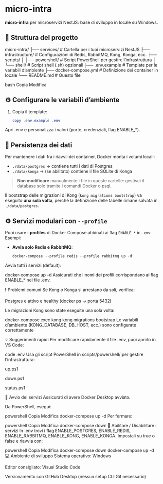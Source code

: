 # micro-intra

**micro-infra** per microservizi NestJS: base di sviluppo in locale su Windows.

## 📁 Struttura del progetto

micro-intra/
├── services/ # Cartella per i tuoi microservizi NestJS
├── infrastructure/ # Configurazioni di Redis, RabbitMQ, Kong, Konga, ecc.
├── scripts/
│ ├── powershell/ # Script PowerShell per gestire l’infrastruttura
│ └── shell/ # Script shell (.sh) opzionali
├── .env.example # Template per le variabili d’ambiente
├── docker-compose.yml # Definizione dei container in locale
└── README.md # Questo file

bash
Copia
Modifica

## ⚙️ Configurare le variabili d’ambiente

1. Copia il template:
   ```powershell
   copy .env.example .env
Apri .env e personalizza i valori (porte, credenziali, flag ENABLE_*).

## 💾 Persistenza dei dati

Per mantenere i dati fra i riavvii dei container, Docker monta i volumi locali:

- `./data/postgres` → contiene tutti i dati di Postgres  
- `./data/konga` → (se abilitato) contiene il file SQLite di Konga  

> **Non modificare** manualmente i file in queste cartelle: gestisci il database solo tramite i comandi Docker o psql.

Il bootstrap delle migrazioni di Kong (`kong migrations bootstrap`) va eseguito **una sola volta**, perché la definizione delle tabelle rimane salvata in `./data/postgres`.

## ⚙️ Servizi modulari con `--profile`

Puoi usare i **profiles** di Docker Compose abbinati ai flag `ENABLE_*` in `.env`.  
Esempi:

- **Avvia solo Redis e RabbitMQ**:  
  ```powershell
  docker-compose --profile redis --profile rabbitmq up -d
Avvia tutti i servizi (default):

docker-compose up -d
Assicurati che i nomi dei profili corrispondano ai flag ENABLE_* nel file .env.

❗ Problemi comuni
Se Kong o Konga si arrestano da soli, verifica:

Postgres è attivo e healthy (docker ps → porta 5432)

Le migrazioni Kong sono state eseguite una sola volta:

docker-compose exec kong kong migrations bootstrap
Le variabili d’ambiente (KONG_DATABASE, DB_HOST, ecc.) sono configurate correttamente

💡 Suggerimenti rapidi
Per modificare rapidamente il file .env, puoi aprirlo in VS Code:


code .env
Usa gli script PowerShell in scripts/powershell/ per gestire l’infrastruttura:

up.ps1

down.ps1

status.ps1

🚀 Avvio dei servizi
Assicurati di avere Docker Desktop avviato.

Da PowerShell, esegui:

powershell
Copia
Modifica
docker-compose up -d
Per fermare:

powershell
Copia
Modifica
docker-compose down
🔌 Abilitare / Disabilitare i servizi
In .env trovi i flag ENABLE_POSTGRES, ENABLE_REDIS, ENABLE_RABBITMQ, ENABLE_KONG, ENABLE_KONGA.
Impostali su true o false e riavvia con:

powershell
Copia
Modifica
docker-compose down
docker-compose up -d
💻 Ambiente di sviluppo
Sistema operativo: Windows

Editor consigliato: Visual Studio Code

Versionamento con GitHub Desktop (nessun setup CLI Git necessario)
